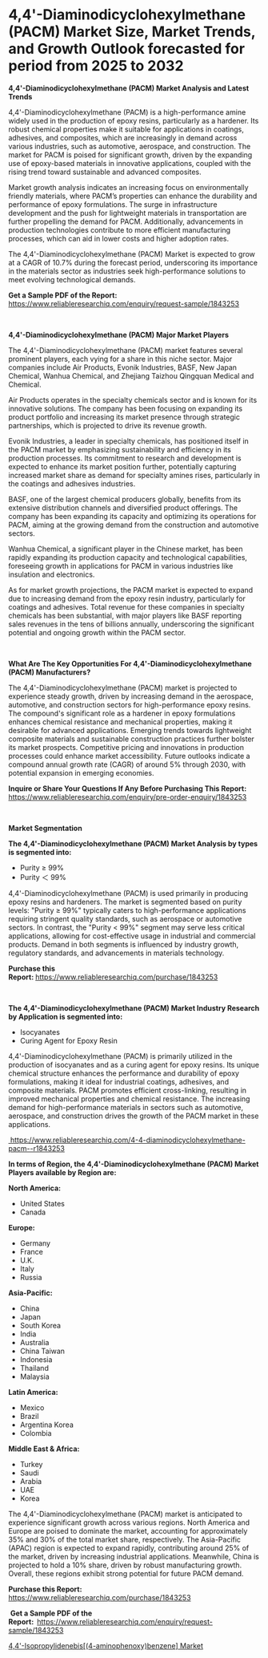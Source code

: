 <p><h1>4,4'-Diaminodicyclohexylmethane (PACM) Market Size, Market Trends, and Growth Outlook forecasted for period from 2025 to 2032</h1></p><p><strong>4,4'-Diaminodicyclohexylmethane (PACM) Market Analysis and Latest Trends</strong></p>
<p><p>4,4'-Diaminodicyclohexylmethane (PACM) is a high-performance amine widely used in the production of epoxy resins, particularly as a hardener. Its robust chemical properties make it suitable for applications in coatings, adhesives, and composites, which are increasingly in demand across various industries, such as automotive, aerospace, and construction. The market for PACM is poised for significant growth, driven by the expanding use of epoxy-based materials in innovative applications, coupled with the rising trend toward sustainable and advanced composites.</p><p>Market growth analysis indicates an increasing focus on environmentally friendly materials, where PACM’s properties can enhance the durability and performance of epoxy formulations. The surge in infrastructure development and the push for lightweight materials in transportation are further propelling the demand for PACM. Additionally, advancements in production technologies contribute to more efficient manufacturing processes, which can aid in lower costs and higher adoption rates.</p><p>The 4,4'-Diaminodicyclohexylmethane (PACM) Market is expected to grow at a CAGR of 10.7% during the forecast period, underscoring its importance in the materials sector as industries seek high-performance solutions to meet evolving technological demands.</p></p>
<p><strong>Get a Sample PDF of the Report:&nbsp;</strong> <a href="https://www.reliableresearchiq.com/enquiry/request-sample/1843253?utm_campaign=3318&utm_medium=2&utm_source=Github&utm_content=ia&utm_term=26032025&utm_id=44-diaminodicyclohexylmethane-pacm">https://www.reliableresearchiq.com/enquiry/request-sample/1843253</a></p>
<p>&nbsp;</p>
<p><strong>4,4'-Diaminodicyclohexylmethane (PACM) Major Market Players</strong></p>
<p><p>The 4,4'-Diaminodicyclohexylmethane (PACM) market features several prominent players, each vying for a share in this niche sector. Major companies include Air Products, Evonik Industries, BASF, New Japan Chemical, Wanhua Chemical, and Zhejiang Taizhou Qingquan Medical and Chemical.</p><p>Air Products operates in the specialty chemicals sector and is known for its innovative solutions. The company has been focusing on expanding its product portfolio and increasing its market presence through strategic partnerships, which is projected to drive its revenue growth.</p><p>Evonik Industries, a leader in specialty chemicals, has positioned itself in the PACM market by emphasizing sustainability and efficiency in its production processes. Its commitment to research and development is expected to enhance its market position further, potentially capturing increased market share as demand for specialty amines rises, particularly in the coatings and adhesives industries.</p><p>BASF, one of the largest chemical producers globally, benefits from its extensive distribution channels and diversified product offerings. The company has been expanding its capacity and optimizing its operations for PACM, aiming at the growing demand from the construction and automotive sectors.</p><p>Wanhua Chemical, a significant player in the Chinese market, has been rapidly expanding its production capacity and technological capabilities, foreseeing growth in applications for PACM in various industries like insulation and electronics.</p><p>As for market growth projections, the PACM market is expected to expand due to increasing demand from the epoxy resin industry, particularly for coatings and adhesives. Total revenue for these companies in specialty chemicals has been substantial, with major players like BASF reporting sales revenues in the tens of billions annually, underscoring the significant potential and ongoing growth within the PACM sector.</p></p>
<p>&nbsp;</p>
<p><strong>What Are The Key Opportunities For 4,4'-Diaminodicyclohexylmethane (PACM) Manufacturers?</strong></p>
<p><p>The 4,4'-Diaminodicyclohexylmethane (PACM) market is projected to experience steady growth, driven by increasing demand in the aerospace, automotive, and construction sectors for high-performance epoxy resins. The compound's significant role as a hardener in epoxy formulations enhances chemical resistance and mechanical properties, making it desirable for advanced applications. Emerging trends towards lightweight composite materials and sustainable construction practices further bolster its market prospects. Competitive pricing and innovations in production processes could enhance market accessibility. Future outlooks indicate a compound annual growth rate (CAGR) of around 5% through 2030, with potential expansion in emerging economies.</p></p>
<p><strong>Inquire or Share Your Questions If Any Before Purchasing This Report:</strong> <a href="https://www.reliableresearchiq.com/enquiry/pre-order-enquiry/1843253?utm_campaign=3318&utm_medium=2&utm_source=Github&utm_content=ia&utm_term=26032025&utm_id=44-diaminodicyclohexylmethane-pacm">https://www.reliableresearchiq.com/enquiry/pre-order-enquiry/1843253</a></p>
<p>&nbsp;</p>
<p><strong>Market Segmentation</strong></p>
<p><strong>The 4,4'-Diaminodicyclohexylmethane (PACM) Market Analysis by types is segmented into:</strong></p>
<p><ul><li>Purity ≥ 99%</li><li>Purity ＜ 99%</li></ul></p>
<p><p>4,4'-Diaminodicyclohexylmethane (PACM) is used primarily in producing epoxy resins and hardeners. The market is segmented based on purity levels: "Purity ≥ 99%" typically caters to high-performance applications requiring stringent quality standards, such as aerospace or automotive sectors. In contrast, the "Purity < 99%" segment may serve less critical applications, allowing for cost-effective usage in industrial and commercial products. Demand in both segments is influenced by industry growth, regulatory standards, and advancements in materials technology.</p></p>
<p><strong>Purchase this Report:&nbsp;</strong><a href="https://www.reliableresearchiq.com/purchase/1843253?utm_campaign=3318&utm_medium=2&utm_source=Github&utm_content=ia&utm_term=26032025&utm_id=44-diaminodicyclohexylmethane-pacm">https://www.reliableresearchiq.com/purchase/1843253</a></p>
<p>&nbsp;</p>
<p><strong>The 4,4'-Diaminodicyclohexylmethane (PACM) Market Industry Research by Application is segmented into:</strong></p>
<p><ul><li>Isocyanates</li><li>Curing Agent for Epoxy Resin</li></ul></p>
<p><p>4,4'-Diaminodicyclohexylmethane (PACM) is primarily utilized in the production of isocyanates and as a curing agent for epoxy resins. Its unique chemical structure enhances the performance and durability of epoxy formulations, making it ideal for industrial coatings, adhesives, and composite materials. PACM promotes efficient cross-linking, resulting in improved mechanical properties and chemical resistance. The increasing demand for high-performance materials in sectors such as automotive, aerospace, and construction drives the growth of the PACM market in these applications.</p></p>
<p><a href="https://www.reliableresearchiq.com/4-4-diaminodicyclohexylmethane-pacm--r1843253?utm_campaign=3318&utm_medium=2&utm_source=Github&utm_content=ia&utm_term=26032025&utm_id=44-diaminodicyclohexylmethane-pacm">&nbsp;https://www.reliableresearchiq.com/4-4-diaminodicyclohexylmethane-pacm--r1843253</a></p>
<p><strong>In terms of Region, the 4,4'-Diaminodicyclohexylmethane (PACM) Market Players available by Region are:</strong></p>
<p>
    <p> <strong> North America: </strong>
        <ul>
            <li>United States</li>
            <li>Canada</li>
        </ul>
        </p> 
    <p> <strong> Europe: </strong>
        <ul>
            <li>Germany</li>
            <li>France</li>
            <li>U.K.</li>
            <li>Italy</li>
            <li>Russia</li>
        </ul>
        </p> 
    <p> <strong> Asia-Pacific: </strong>
        <ul>
            <li>China</li>
            <li>Japan</li>
            <li>South Korea</li>
            <li>India</li>
            <li>Australia</li>
            <li>China Taiwan</li>
            <li>Indonesia</li>
            <li>Thailand</li>
            <li>Malaysia</li>
        </ul>
        </p> 
    <p> <strong> Latin America: </strong>
        <ul>
            <li>Mexico</li>
            <li>Brazil</li>
            <li>Argentina Korea</li>
            <li>Colombia</li>
        </ul>
        </p> 
    <p> <strong> Middle East & Africa: </strong>
        <ul>
            <li>Turkey</li>
            <li>Saudi</li>
            <li>Arabia</li>
            <li>UAE</li>
            <li>Korea</li>
        </ul>
    </p>
    </p>
<p><p>The 4,4'-Diaminodicyclohexylmethane (PACM) market is anticipated to experience significant growth across various regions. North America and Europe are poised to dominate the market, accounting for approximately 35% and 30% of the total market share, respectively. The Asia-Pacific (APAC) region is expected to expand rapidly, contributing around 25% of the market, driven by increasing industrial applications. Meanwhile, China is projected to hold a 10% share, driven by robust manufacturing growth. Overall, these regions exhibit strong potential for future PACM demand.</p></p>
<p><strong>Purchase this Report: </strong><a href="https://www.reliableresearchiq.com/purchase/1843253?utm_campaign=3318&utm_medium=2&utm_source=Github&utm_content=ia&utm_term=26032025&utm_id=44-diaminodicyclohexylmethane-pacm">https://www.reliableresearchiq.com/purchase/1843253</a></p>
<p>&nbsp;<strong>Get a Sample PDF of the Report:&nbsp;&nbsp;</strong><a href="https://www.reliableresearchiq.com/enquiry/request-sample/1843253?utm_campaign=3318&utm_medium=2&utm_source=Github&utm_content=ia&utm_term=26032025&utm_id=44-diaminodicyclohexylmethane-pacm">https://www.reliableresearchiq.com/enquiry/request-sample/1843253</a></p>
<p><strong></strong></p>
<p><p><a href="https://github.com/bulkagumanvv/Market-Research-Report-List-1/blob/main/44-isopropylidenebis4-aminophenoxybenzene-market.md?utm_campaign=3318&utm_medium=2&utm_source=Github&utm_content=ia&utm_term=26032025&utm_id=44-diaminodicyclohexylmethane-pacm">4,4'-Isopropylidenebis[(4-aminophenoxy)benzene] Market</a></p></p>